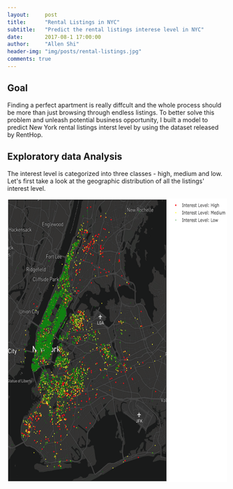 ```yaml
---
layout:     post
title:      "Rental Listings in NYC"
subtitle:   "Predict the rental listings interese level in NYC"
date:       2017-08-1 17:00:00
author:     "Allen Shi"
header-img: "img/posts/rental-listings.jpg"
comments: true
---
```


## Goal
Finding a perfect apartment is really diffcult and the whole process should be more than just browsing through endless listings. To better solve this problem and unleash potential business opportunity, I built a model to predict New York rental listings interst level by using the dataset released by RentHop.

## Exploratory data Analysis
The interest level is categorized into three classes - high, medium and low. Let's first take a look at the geographic distribution of all the listings' interest level.

<center><img src="/img/posts/NY_listings.png" width="650" height="650"></center>


<meta charset="utf-8">
<style>


.group-tick line {
  stroke: #000;
}

.ribbons {
  fill-opacity: 0.67;
}

</style>
<svg width="960" height="960"></svg>
<script src="https://d3js.org/d3.v4.min.js"></script>
<script>

var matrix = [
  [11975,  5871, 8916, 2868],
  [ 1951, 10048, 2060, 6171],
  [ 8010, 16145, 8090, 8045],
  [ 1013,   990,  940, 6907]
];

var svg = d3.select("svg"),
    width = +svg.attr("width"),
    height = +svg.attr("height"),
    outerRadius = Math.min(width, height) * 0.5 - 40,
    innerRadius = outerRadius - 30;

var formatValue = d3.formatPrefix(",.0", 1e3);

var chord = d3.chord()
    .padAngle(0.05)
    .sortSubgroups(d3.descending);

var arc = d3.arc()
    .innerRadius(innerRadius)
    .outerRadius(outerRadius);

var ribbon = d3.ribbon()
    .radius(innerRadius);

var color = d3.scaleOrdinal()
    .domain(d3.range(4))
    .range(["#000000", "#FFDD89", "#957244", "#F26223"]);

var g = svg.append("g")
    .attr("transform", "translate(" + width / 2 + "," + height / 2 + ")")
    .datum(chord(matrix));

var group = g.append("g")
    .attr("class", "groups")
  .selectAll("g")
  .data(function(chords) { return chords.groups; })
  .enter().append("g");

group.append("path")
    .style("fill", function(d) { return color(d.index); })
    .style("stroke", function(d) { return d3.rgb(color(d.index)).darker(); })
    .attr("d", arc);

var groupTick = group.selectAll(".group-tick")
  .data(function(d) { return groupTicks(d, 1e3); })
  .enter().append("g")
    .attr("class", "group-tick")
    .attr("transform", function(d) { return "rotate(" + (d.angle * 180 / Math.PI - 90) + ") translate(" + outerRadius + ",0)"; });

groupTick.append("line")
    .attr("x2", 6);

groupTick
  .filter(function(d) { return d.value % 5e3 === 0; })
  .append("text")
    .attr("x", 8)
    .attr("dy", ".35em")
    .attr("transform", function(d) { return d.angle > Math.PI ? "rotate(180) translate(-16)" : null; })
    .style("text-anchor", function(d) { return d.angle > Math.PI ? "end" : null; })
    .text(function(d) { return formatValue(d.value); });

g.append("g")
    .attr("class", "ribbons")
  .selectAll("path")
  .data(function(chords) { return chords; })
  .enter().append("path")
    .attr("d", ribbon)
    .style("fill", function(d) { return color(d.target.index); })
    .style("stroke", function(d) { return d3.rgb(color(d.target.index)).darker(); });

// Returns an array of tick angles and values for a given group and step.
function groupTicks(d, step) {
  var k = (d.endAngle - d.startAngle) / d.value;
  return d3.range(0, d.value, step).map(function(value) {
    return {value: value, angle: value * k + d.startAngle};
  });
}

</script>


